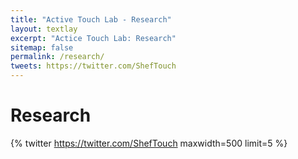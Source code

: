 ```yaml
---
title: "Active Touch Lab - Research"
layout: textlay
excerpt: "Actice Touch Lab: Research"
sitemap: false
permalink: /research/
tweets: https://twitter.com/ShefTouch
---
```


# Research

{% twitter https://twitter.com/ShefTouch maxwidth=500 limit=5 %}
